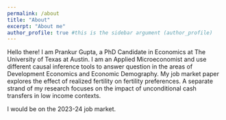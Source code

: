 ```yaml
---
permalink: /about
title: "About"
excerpt: "About me"
author_profile: true #this is the sidebar argument (author_profile)
---
```



Hello there! I am Prankur Gupta, a PhD Candidate in Economics at The University of Texas at Austin. I am an Applied Microeconomist and use different causal inference tools to answer question in the areas of Development Economics and Economic Demography. My job market paper explores the effect of realized fertility on fertility preferences. A separate strand of my research focuses on the impact of unconditional cash transfers in low income contexts.

I would be on the 2023-24 job market.

